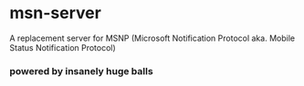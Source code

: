 # msn-server

A replacement server for MSNP (Microsoft Notification Protocol aka. Mobile Status Notification Protocol)
### powered by insanely huge balls
